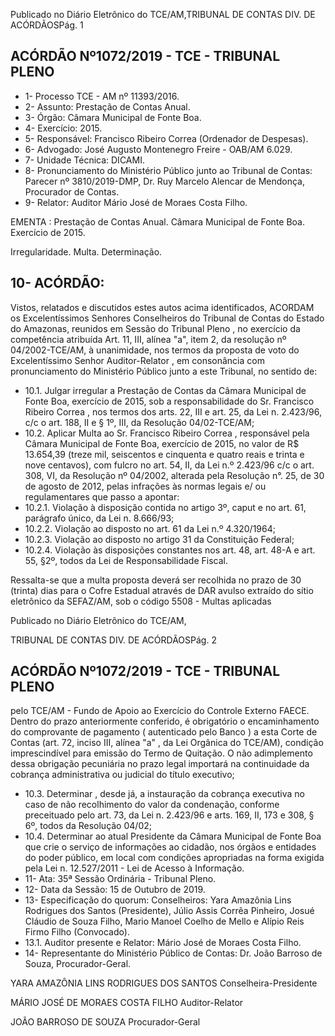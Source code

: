 Publicado  no  Diário  Eletrônico do TCE/AM,TRIBUNAL DE CONTAS DIV. DE ACÓRDÃOSPág. 1

## ACÓRDÃO Nº1072/2019 - TCE - TRIBUNAL PLENO

- 1- Processo TCE - AM nº 11393/2016.
- 2- Assunto: Prestação de Contas Anual.
- 3- Órgão: Câmara Municipal de Fonte Boa.
- 4- Exercício: 2015.
- 5- Responsável: Francisco Ribeiro Correa (Ordenador de Despesas).
- 6- Advogado: José Augusto Montenegro Freire - OAB/AM 6.029.
- 7- Unidade Técnica: DICAMI.
- 8- Pronunciamento  do  Ministério  Público  junto  ao  Tribunal  de  Contas: Parecer  nº 3810/2019-DMP, Dr. Ruy Marcelo Alencar de Mendonça, Procurador de Contas.
- 9- Relator: Auditor Mário José de Moraes Costa Filho.

EMENTA : Prestação  de  Contas  Anual. Câmara Municipal de Fonte Boa. Exercício de 2015.

Irregularidade. Multa. Determinação.

## 10-  ACÓRDÃO:

Vistos, relatados e discutidos estes autos acima identificados, ACORDAM os Excelentíssimos Senhores Conselheiros do Tribunal de Contas do Estado do Amazonas, reunidos em Sessão do Tribunal Pleno , no exercício da competência atribuída Art. 11, III, alínea  "a",  item  2,  da  resolução  nº  04/2002-TCE/AM, à  unanimidade, nos  termos  da proposta  de  voto  do  Excelentíssimo  Senhor  Auditor-Relator , em  consonância com pronunciamento do Ministério Público junto a este Tribunal, no sentido de:

- 10.1. Julgar irregular a Prestação de Contas da Câmara Municipal de Fonte Boa,  exercício  de  2015,  sob  a  responsabilidade  do Sr.  Francisco Ribeiro  Correa , nos  termos  dos  arts.  22,  III  e  art.  25,  da  Lei  n. 2.423/96, c/c o art. 188, II e § 1º, III, da Resolução 04/02-TCE/AM;
- 10.2. Aplicar  Multa ao Sr.  Francisco  Ribeiro  Correa , responsável  pela Câmara Municipal  de  Fonte  Boa,  exercício  de  2015,  no  valor de  R$ 13.654,39 (treze  mil,  seiscentos  e  cinquenta  e  quatro  reais  e  trinta  e nove centavos), com fulcro no art. 54, II, da Lei n.º 2.423/96 c/c o art. 308, VI, da Resolução nº 04/2002, alterada pela Resolução n°. 25, de 30  de  agosto  de  2012,  pelas  infrações  às  normas  legais  e/  ou regulamentares que passo a apontar:
- 10.2.1. Violação à disposição contida no artigo 3º, caput e no art. 61, parágrafo único, da Lei n. 8.666/93;
- 10.2.2. Violação ao disposto no art. 61 da Lei n.º 4.320/1964;
- 10.2.3. Violação ao disposto no artigo 31 da Constituição Federal;
- 10.2.4. Violação às disposições constantes nos art. 48, art. 48-A e art. 55, §2º, todos da Lei de Responsabilidade Fiscal.

Ressalta-se que a multa proposta deverá ser recolhida no prazo de 30 (trinta) dias para o Cofre Estadual através de DAR avulso extraído do sítio  eletrônico  da  SEFAZ/AM,  sob  o  código  5508  -  Multas  aplicadas

Publicado  no  Diário  Eletrônico do TCE/AM,

TRIBUNAL DE CONTAS DIV. DE ACÓRDÃOSPág. 2

## ACÓRDÃO Nº1072/2019 - TCE - TRIBUNAL PLENO

pelo  TCE/AM  -  Fundo  de  Apoio  ao  Exercício  do  Controle  Externo  FAECE.  Dentro  do  prazo  anteriormente  conferido,  é  obrigatório  o encaminhamento  do  comprovante  de  pagamento  ( autenticado  pelo Banco )  a  esta  Corte  de  Contas  (art.  72,  inciso  III,  alínea  "a"  ,  da  Lei Orgânica  do  TCE/AM),  condição  imprescindível  para  emissão  do Termo de Quitação. O não adimplemento dessa obrigação pecuniária no prazo legal importará na continuidade da cobrança administrativa ou judicial do título executivo;

- 10.3. Determinar , desde já, a instauração da cobrança executiva no caso de não recolhimento do valor da condenação, conforme preceituado pelo art.  73,  da  Lei  n.  2.423/96  e  arts.  169,  II,  173  e  308,  §  6º,  todos  da Resolução 04/02;
- 10.4. Determinar ao  atual  Presidente  da  Câmara  Municipal  de  Fonte  Boa que crie o serviço de informações ao cidadão, nos órgãos e entidades do  poder  público,  em  local  com  condições  apropriadas  na  forma exigida pela Lei n. 12.527/2011 - Lei de Acesso à Informação.
- 11-  Ata: 35ª Sessão Ordinária - Tribunal Pleno.
- 12-  Data da Sessão: 15 de Outubro de 2019.
- 13-  Especificação  do  quorum: Conselheiros: Yara  Amazônia  Lins  Rodrigues  dos Santos (Presidente), Júlio Assis Corrêa Pinheiro, Josué Cláudio de Souza Filho, Mario Manoel Coelho de Mello e Alípio Reis Firmo Filho (Convocado).
- 13.1. Auditor presente e Relator: Mário José de Moraes Costa Filho.
- 14-  Representante  do  Ministério  Público  de  Contas: Dr. João  Barroso  de  Souza, Procurador-Geral.

YARA AMAZÔNIA LINS RODRIGUES DOS SANTOS Conselheira-Presidente

MÁRIO JOSÉ DE MORAES COSTA FILHO Auditor-Relator

JOÃO BARROSO DE SOUZA Procurador-Geral
